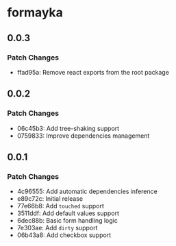 # formayka

## 0.0.3

### Patch Changes

- ffad95a: Remove react exports from the root package

## 0.0.2

### Patch Changes

- 06c45b3: Add tree-shaking support
- 0759833: Improve dependencies management

## 0.0.1

### Patch Changes

- 4c96555: Add automatic dependencies inference
- e89c72c: Initial release
- 77e66b8: Add `touched` support
- 3511ddf: Add default values support
- 6dec88b: Basic form handling logic
- 7e303ae: Add `dirty` support
- 06b43a8: Add checkbox support
